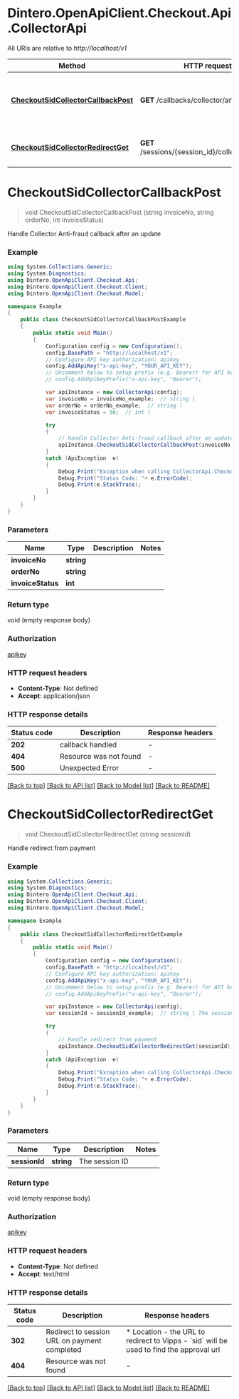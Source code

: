 # Dintero.OpenApiClient.Checkout.Api.CollectorApi

All URIs are relative to *http://localhost/v1*

Method | HTTP request | Description
------------- | ------------- | -------------
[**CheckoutSidCollectorCallbackPost**](CollectorApi.md#checkoutsidcollectorcallbackpost) | **GET** /callbacks/collector/antifraud | Handle Collector Anti-fraud callback after an update
[**CheckoutSidCollectorRedirectGet**](CollectorApi.md#checkoutsidcollectorredirectget) | **GET** /sessions/{session_id}/collector/redirect | Handle redirect from payment


<a name="checkoutsidcollectorcallbackpost"></a>
# **CheckoutSidCollectorCallbackPost**
> void CheckoutSidCollectorCallbackPost (string invoiceNo, string orderNo, int invoiceStatus)

Handle Collector Anti-fraud callback after an update

### Example
```csharp
using System.Collections.Generic;
using System.Diagnostics;
using Dintero.OpenApiClient.Checkout.Api;
using Dintero.OpenApiClient.Checkout.Client;
using Dintero.OpenApiClient.Checkout.Model;

namespace Example
{
    public class CheckoutSidCollectorCallbackPostExample
    {
        public static void Main()
        {
            Configuration config = new Configuration();
            config.BasePath = "http://localhost/v1";
            // Configure API key authorization: apikey
            config.AddApiKey("x-api-key", "YOUR_API_KEY");
            // Uncomment below to setup prefix (e.g. Bearer) for API key, if needed
            // config.AddApiKeyPrefix("x-api-key", "Bearer");

            var apiInstance = new CollectorApi(config);
            var invoiceNo = invoiceNo_example;  // string | 
            var orderNo = orderNo_example;  // string | 
            var invoiceStatus = 56;  // int | 

            try
            {
                // Handle Collector Anti-fraud callback after an update
                apiInstance.CheckoutSidCollectorCallbackPost(invoiceNo, orderNo, invoiceStatus);
            }
            catch (ApiException  e)
            {
                Debug.Print("Exception when calling CollectorApi.CheckoutSidCollectorCallbackPost: " + e.Message );
                Debug.Print("Status Code: "+ e.ErrorCode);
                Debug.Print(e.StackTrace);
            }
        }
    }
}
```

### Parameters

Name | Type | Description  | Notes
------------- | ------------- | ------------- | -------------
 **invoiceNo** | **string**|  | 
 **orderNo** | **string**|  | 
 **invoiceStatus** | **int**|  | 

### Return type

void (empty response body)

### Authorization

[apikey](../README.md#apikey)

### HTTP request headers

 - **Content-Type**: Not defined
 - **Accept**: application/json


### HTTP response details
| Status code | Description | Response headers |
|-------------|-------------|------------------|
| **202** | callback handled |  -  |
| **404** | Resource was not found |  -  |
| **500** | Unexpected Error |  -  |

[[Back to top]](#) [[Back to API list]](../README.md#documentation-for-api-endpoints) [[Back to Model list]](../README.md#documentation-for-models) [[Back to README]](../README.md)

<a name="checkoutsidcollectorredirectget"></a>
# **CheckoutSidCollectorRedirectGet**
> void CheckoutSidCollectorRedirectGet (string sessionId)

Handle redirect from payment

### Example
```csharp
using System.Collections.Generic;
using System.Diagnostics;
using Dintero.OpenApiClient.Checkout.Api;
using Dintero.OpenApiClient.Checkout.Client;
using Dintero.OpenApiClient.Checkout.Model;

namespace Example
{
    public class CheckoutSidCollectorRedirectGetExample
    {
        public static void Main()
        {
            Configuration config = new Configuration();
            config.BasePath = "http://localhost/v1";
            // Configure API key authorization: apikey
            config.AddApiKey("x-api-key", "YOUR_API_KEY");
            // Uncomment below to setup prefix (e.g. Bearer) for API key, if needed
            // config.AddApiKeyPrefix("x-api-key", "Bearer");

            var apiInstance = new CollectorApi(config);
            var sessionId = sessionId_example;  // string | The session ID

            try
            {
                // Handle redirect from payment
                apiInstance.CheckoutSidCollectorRedirectGet(sessionId);
            }
            catch (ApiException  e)
            {
                Debug.Print("Exception when calling CollectorApi.CheckoutSidCollectorRedirectGet: " + e.Message );
                Debug.Print("Status Code: "+ e.ErrorCode);
                Debug.Print(e.StackTrace);
            }
        }
    }
}
```

### Parameters

Name | Type | Description  | Notes
------------- | ------------- | ------------- | -------------
 **sessionId** | **string**| The session ID | 

### Return type

void (empty response body)

### Authorization

[apikey](../README.md#apikey)

### HTTP request headers

 - **Content-Type**: Not defined
 - **Accept**: text/html


### HTTP response details
| Status code | Description | Response headers |
|-------------|-------------|------------------|
| **302** | Redirect to session URL on payment completed |  * Location - the URL to redirect to Vipps - &#x60;sid&#x60; will be used to find the approval url  <br>  |
| **404** | Resource was not found |  -  |

[[Back to top]](#) [[Back to API list]](../README.md#documentation-for-api-endpoints) [[Back to Model list]](../README.md#documentation-for-models) [[Back to README]](../README.md)

